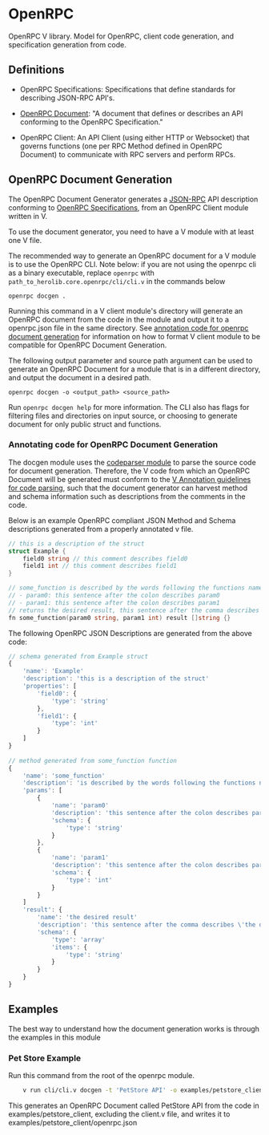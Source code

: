 # OpenRPC

OpenRPC V library. Model for OpenRPC, client code generation, and specification generation from code.

## Definitions

- OpenRPC Specifications: Specifications that define standards for describing JSON-RPC API's.

- [OpenRPC Document](https://spec.open-rpc.org/#openrpc-document): "A document that defines or describes an API conforming to the OpenRPC Specification."

- OpenRPC Client: An API Client (using either HTTP or Websocket) that governs functions (one per RPC Method defined in OpenRPC Document) to communicate with RPC servers and perform RPCs.

## OpenRPC Document Generation

The OpenRPC Document Generator generates a [JSON-RPC](https://www.jsonrpc.org/) API description conforming to [OpenRPC Specifications](https://spec.open-rpc.org/), from an OpenRPC Client module written in V.

To use the document generator, you need to have a V module with at least one V file.

The recommended way to generate an OpenRPC document for a V module is to use the OpenRPC CLI. Note below: if you are not using the openrpc cli as a binary executable, replace `openrpc` with `path_to_herolib.core.openrpc/cli/cli.v` in the commands below

`openrpc docgen .`

Running this command in a V client module's directory will generate an OpenRPC document from the code in the module and output it to a openrpc.json file in the same directory. See [annotation code for openrpc document generation](#annotating-code-for-openrpc-document-generation) for information on how to format V client module to be compatible for OpenRPC Document Generation.

The following output parameter and source path argument can be used to generate an OpenRPC Document for a module that is in a different directory, and output the document in a desired path.

`openrpc docgen -o <output_path> <source_path>`

Run `openrpc docgen help` for more information. The CLI also has flags for filtering files and directories on input source, or choosing to generate document for only public struct and functions.


### Annotating code for OpenRPC Document Generation

The docgen module uses the [codeparser module](../../codeparser) to parse the source code for document generation. Therefore, the V code from which an OpenRPC Document will be generated must conform to the [V Annotation guidelines for code parsing](../../codeparser/README.md/#annotating-code-in-v), such that the document generator can harvest method and schema information such as descriptions from the comments in the code.

Below is an example OpenRPC compliant JSON Method and Schema descriptions generated from a properly annotated v file.

```go
// this is a description of the struct
struct Example {
    field0 string // this comment describes field0
    field1 int // this comment describes field1
}

// some_function is described by the words following the functions name
// - param0: this sentence after the colon describes param0
// - param1: this sentence after the colon describes param1
// returns the desired result, this sentence after the comma describes 'the desired result'
fn some_function(param0 string, param1 int) result []string {}
```

The following OpenRPC JSON Descriptions are generated from the above code:

```js
// schema generated from Example struct
{
    'name': 'Example'
    'description': 'this is a description of the struct'
    'properties': [
        'field0': {
            'type': 'string'
        },
        'field1': {
            'type': 'int'
        }
    ]
}
    
// method generated from some_function function
{
    'name': 'some_function'
    'description': 'is described by the words following the functions name'
    'params': [
        {
            'name': 'param0'
            'description': 'this sentence after the colon describes param0'
            'schema': {
                'type': 'string'
            }
        },
        {
            'name': 'param1'
            'description': 'this sentence after the colon describes param1'
            'schema': {
                'type': 'int'
            }
        }
    ]
    'result': {
        'name': 'the desired result'
        'description': 'this sentence after the comma describes \'the desired result\''
        'schema': {
            'type': 'array'
            'items': {
                'type': 'string'
            }
        }
    }
}
```
## Examples

The best way to understand how the document generation works is through the examples in this module

### Pet Store Example

Run this command from the root of the openrpc module.

```bash
    v run cli/cli.v docgen -t 'PetStore API' -o examples/petstore_client -f 'client.v' examples/petstore_client
```
This generates an OpenRPC Document called PetStore API from the code in examples/petstore_client, excluding the client.v file, and writes it to examples/petstore_client/openrpc.json
